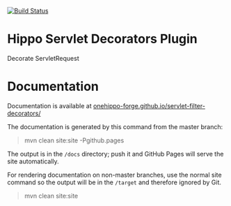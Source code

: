 [![Build Status](https://travis-ci.org/onehippo-forge/servlet-decorators.svg?branch=develop)](https://travis-ci.org/onehippo-forge/servlet-decorators)

# Hippo Servlet Decorators Plugin

Decorate ServletRequest 

# Documentation 

Documentation is available at [onehippo-forge.github.io/servlet-filter-decorators/](https://onehippo-forge.github.io/servlet-filter-decorators/)


The documentation is generated by this command from the master branch:

 > mvn clean site:site -Pgithub.pages 
 
The output is in the ```/docs``` directory; push it and GitHub Pages will serve the site automatically. 

For rendering documentation on non-master branches, use the normal site command so the output will be in the ```/target``` 
and therefore ignored by Git.

 > mvn clean site:site